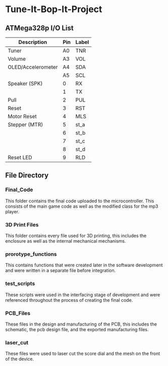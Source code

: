 # Tune-It-Bop-It-Project


## ATMega328p I/O List
| Description   | Pin           | Label |
| ------------- | ------------- | ---   |
| Tuner | A0 | TNR |
| Volume | A3 | VOL |
| OLED/Accelerometer  | A4      |  SDA  |
|   | A5  |  SCL   |
| Speaker (SPK) | 0 | RX |
| | 1 | TX |
| Pull | 2 | PUL | 
| Reset | 3 | RST |
| Motor Reset | 4 | MLS |
| Stepper (MTR) | 5 | st_a |
|  | 6 | st_b |
|  | 7 | st_c |
|  | 8 | st_d |
| Reset LED | 9 | RLD |

## File Directory

### Final_Code
This folder contains the final code uploaded to the microcontroller.
This consists of the main game code as well as the modified class for the mp3 player.

### 3D Print Files
This folder contains every file used for 3D printing, this includes the enclosure as well as the internal mechanical mechanisms.

### prorotype_functions
This contains functions that were created later in the software development and were written in a separate file before integration.

### test_scripts
These scripts were used in the interfacing stage of development and were referenced throughout the process of creating the final code.

### PCB_Files
These files in the design and manufacturing of the PCB, this includes the schematic, the pcb design file, and the exported manufacturing files.

### laser_cut
These files were used to laser cut the score dial and the mesh on the front of the device.
